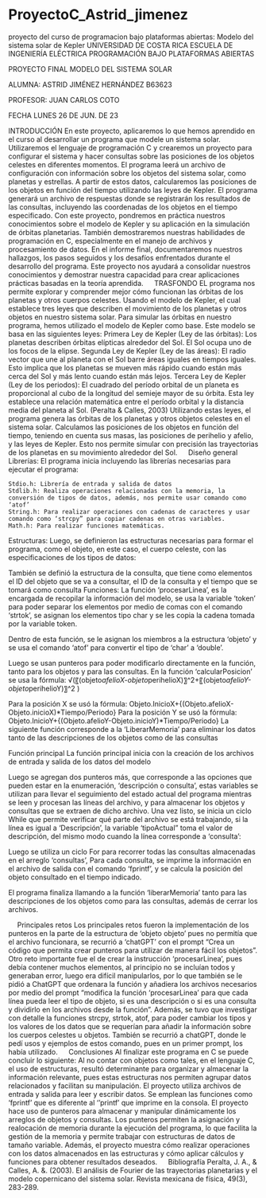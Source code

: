 # ProyectoC_Astrid_jimenez
proyecto del curso de programacion bajo plataformas abiertas: Modelo del sistema solar de Kepler
UNIVERSIDAD DE COSTA RICA
ESCUELA DE INGENIERÍA ELÉCTRICA 
PROGRAMACIÓN BAJO PLATAFORMAS ABIERTAS




PROYECTO FINAL
MODELO DEL SISTEMA SOLAR




ALUMNA:
ASTRID JIMÉNEZ HERNÁNDEZ
B63623



PROFESOR:
JUAN CARLOS COTO 




FECHA 
LUNES 26 DE JUN. DE 23
 
INTRODUCCIÓN
En este proyecto, aplicaremos lo que hemos aprendido en el curso al desarrollar un programa que modele un sistema solar. Utilizaremos el lenguaje de programación C y crearemos un proyecto para configurar el sistema y hacer consultas sobre las posiciones de los objetos celestes en diferentes momentos.
El programa leerá un archivo de configuración con información sobre los objetos del sistema solar, como planetas y estrellas. A partir de estos datos, calcularemos las posiciones de los objetos en función del tiempo utilizando las leyes de Kepler.
El programa generará un archivo de respuestas donde se registrarán los resultados de las consultas, incluyendo las coordenadas de los objetos en el tiempo especificado.
Con este proyecto, pondremos en práctica nuestros conocimientos sobre el modelo de Kepler y su aplicación en la simulación de órbitas planetarias. También demostraremos nuestras habilidades de programación en C, especialmente en el manejo de archivos y procesamiento de datos.
En el informe final, documentaremos nuestros hallazgos, los pasos seguidos y los desafíos enfrentados durante el desarrollo del programa. Este proyecto nos ayudará a consolidar nuestros conocimientos y demostrar nuestra capacidad para crear aplicaciones prácticas basadas en la teoría aprendida.
 
TRASFONDO
EL programa nos permite explorar y comprender mejor cómo funcionan las órbitas de los planetas y otros cuerpos celestes. Usando el modelo de Kepler, el cual establece tres leyes que describen el movimiento de los planetas y otros objetos en nuestro sistema solar.
Para simular las órbitas en nuestro programa, hemos utilizado el modelo de Kepler como base. Este modelo se basa en las siguientes leyes:
	Primera Ley de Kepler (Ley de las órbitas): Los planetas describen órbitas elípticas alrededor del Sol. El Sol ocupa uno de los focos de la elipse.
	Segunda Ley de Kepler (Ley de las áreas): El radio vector que une al planeta con el Sol barre áreas iguales en tiempos iguales. Esto implica que los planetas se mueven más rápido cuando están más cerca del Sol y más lento cuando están más lejos.
	Tercera Ley de Kepler (Ley de los periodos): El cuadrado del período orbital de un planeta es proporcional al cubo de la longitud del semieje mayor de su órbita. Esta ley establece una relación matemática entre el período orbital y la distancia media del planeta al Sol. (Peralta & Calles, 2003)
Utilizando estas leyes, el programa genera las órbitas de los planetas y otros objetos celestes en el sistema solar. Calculamos las posiciones de los objetos en función del tiempo, teniendo en cuenta sus masas, las posiciones de perihelio y afelio, y las leyes de Kepler. Esto nos permite simular con precisión las trayectorias de los planetas en su movimiento alrededor del Sol.
 
Diseño general
Librerías: 
El programa inicia incluyendo las librerías necesarias para ejecutar el programa:
 

	Stdio.h: Librería de entrada y salida de datos
	Stdlib.h: Realiza operaciones relacionadas con la memoria, la conversión de tipos de datos, además, nos permite usar comando como ‘atof’
	String.h: Para realizar operaciones con cadenas de caracteres y usar comando como ‘strcpy” para copiar cadenas en otras variables.
	Math.h: Para realizar funciones matemáticas.
Estructuras: 
Luego, se definieron las estructuras necesarias para formar el programa, como el objeto, en este caso, el cuerpo celeste, con las especificaciones de los tipos de datos:
 

También se definió la estructura de la consulta, que tiene como elementos el ID del objeto que se va a consultar, el ID de la consulta y el tiempo que se tomará como consulta
Funciones: 
La función ‘procesarLinea’, es la encargada de recopilar la información del modelo, se usa la variable ‘token’ para poder separar los elementos por medio de comas con el comando ‘strtok’, se asignan los elementos tipo char y se les copia la cadena tomada por la variable token. 
 

Dentro de esta función, se le asignan los miembros a la estructura ‘objeto’ y se usa el comando ‘atof’ para convertir el tipo de ‘char’ a ‘double’.
 

Luego se usan punteros para poder modificarlo directamente en la función, tanto para los objetos y para las consultas.
En la función ‘calcularPosicion’ se usa la fórmula: 
√(〖(objeto*afelioX-objeto*perihelioX)〗^2+〖(objeto*afelioY-objeto*perihelioY)〗^2 )

Para la posición X se usó la fórmula: 
Objeto.InicioX+{(Objeto.afelioX-Objeto.inicioX)*Tiempo/Periodo}
Para la posición Y se usó la fórmula: 
Objeto.InicioY+{(Objeto.afelioY-Objeto.inicioY)*Tiempo/Periodo}
La siguiente función corresponde a la ‘LiberarMemoria’ para eliminar los datos tanto de las descripciones de los objetos como de las consultas
 

Función principal 
La función principal inicia con la creación de los archivos de entrada y salida de los datos del modelo
 

Luego se agregan dos punteros más, que corresponde a las opciones que pueden estar en la enumeración, ‘descripción o consulta’, estas variables se utilizan para llevar el seguimiento del estado actual del programa mientras se leen y procesan las líneas del archivo, y para almacenar los objetos y consultas que se extraen de dicho archivo.
Una vez listo, se inicia un ciclo While que permite verificar qué parte del archivo se está trabajando, si la línea es igual a ‘Descripción’, la variable ‘tipoActual” toma el valor de descripción, del mismo modo cuando la línea corresponde a ‘consulta’:
 

Luego se utiliza un ciclo For para recorrer todas las consultas almacenadas en el arreglo ‘consultas’, Para cada consulta, se imprime la información en el archivo de salida con el comando ‘fprintf’, y se calcula la posición del objeto consultado en el tiempo indicado.
 

El programa finaliza llamando a la función ‘liberarMemoria’ tanto para las descripciones de los objetos como para las consultas, además de cerrar los archivos. 
 

 
Principales retos
Los principales retos fueron la implementación de los punteros en la parte de la estructura de ‘objeto objeto’ pues no permitía que el archivo funcionara, se recurrió a ‘chatGPT’ con el prompt “Crea un código que permita crear punteros para utilizar de manera fácil los objetos”.
Otro reto importante fue el de crear la instrucción ‘procesarLinea’, pues debía contener muchos elementos, al principio no se incluían todos y generaban error, luego era difícil manipularlos, por lo que también se le pidió a ChatGPT que ordenara la función y añadiera los archivos necesarios por medio del prompt “modifica la función ‘procesarLinea’ para que cada línea pueda leer el tipo de objeto, si es una descripción  o si es una consulta y dividirlo en los archivos desde la función”.
Además, se tuvo que investigar con detalle la funciones strcpy, strtok, atof, para poder cambiar los tipos y los valores de los datos que se requerían para añadir la información sobre los cuerpos celestes u objetos. También se recurrió a chatGPT, donde le pedí usos y ejemplos de estos comando, pues en un primer prompt, los había utilizado. 
 
Conclusiones
Al finalizar este programa en C se puede concluir lo siguiente:
	Al no contar con objetos como tales, en el lenguaje C, el uso de estructuras, resultó determinante para organizar y almacenar la información relevante, pues estas estructuras nos permiten agrupar datos relacionados y facilitan su manipulación.
	El proyecto utiliza archivos de entrada y salida para leer y escribir datos. Se emplean las funciones como ‘fprintf’ que es diferente al ‘’printf’ que imprime en la consola. 
	El proyecto hace uso de punteros para almacenar y manipular dinámicamente los arreglos de objetos y consultas. Los punteros permiten la asignación y realocación de memoria durante la ejecución del programa, lo que facilita la gestión de la memoria y permite trabajar con estructuras de datos de tamaño variable.
	Además, el proyecto muestra cómo realizar operaciones con los datos almacenados en las estructuras y cómo aplicar cálculos y funciones para obtener resultados deseados.
 
Bibliografía
Peralta, J. A., & Calles, A. &. (2003). El análisis de Fourier de las trayectorias planetarias y el modelo copernicano del sistema solar. Revista mexicana de física, 49(3), 283-289.

